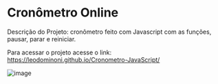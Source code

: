 # Cronômetro Online
 Descrição do Projeto: cronômetro feito com Javascript com as funções, pausar, parar e reiniciar.<br>

Para acessar o projeto acesse o link: https://leodominoni.github.io/Cronometro-JavaScript/

![image](https://user-images.githubusercontent.com/95833042/217957595-9488d91c-21ed-449c-8df3-2c50a8bed1d6.png)
